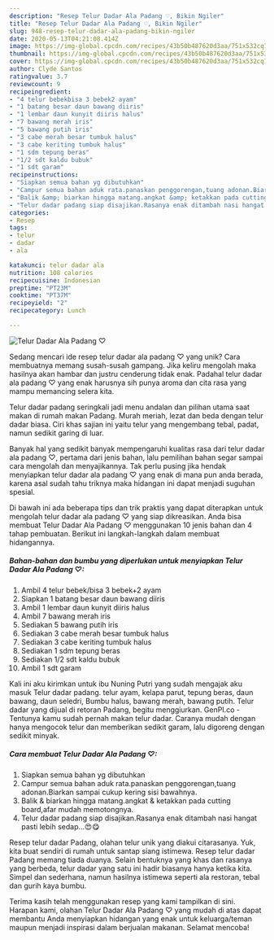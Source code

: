 ```yaml
---
description: "Resep Telur Dadar Ala Padang ♡, Bikin Ngiler"
title: "Resep Telur Dadar Ala Padang ♡, Bikin Ngiler"
slug: 948-resep-telur-dadar-ala-padang-bikin-ngiler
date: 2020-05-13T04:21:08.414Z
image: https://img-global.cpcdn.com/recipes/43b50b487620d3aa/751x532cq70/telur-dadar-ala-padang-♡-foto-resep-utama.jpg
thumbnail: https://img-global.cpcdn.com/recipes/43b50b487620d3aa/751x532cq70/telur-dadar-ala-padang-♡-foto-resep-utama.jpg
cover: https://img-global.cpcdn.com/recipes/43b50b487620d3aa/751x532cq70/telur-dadar-ala-padang-♡-foto-resep-utama.jpg
author: Clyde Santos
ratingvalue: 3.7
reviewcount: 9
recipeingredient:
- "4 telur bebekbisa 3 bebek2 ayam"
- "1 batang besar daun bawang diiris"
- "1 lembar daun kunyit diiris halus"
- "7 bawang merah iris"
- "5 bawang putih iris"
- "3 cabe merah besar tumbuk halus"
- "3 cabe keriting tumbuk halus"
- "1 sdm tepung beras"
- "1/2 sdt kaldu bubuk"
- "1 sdt garam"
recipeinstructions:
- "Siapkan semua bahan yg dibutuhkan"
- "Campur semua bahan aduk rata.panaskan penggorengan,tuang adonan.Biarkan sampai cukup kering sisi bawahnya."
- "Balik &amp; biarkan hingga matang.angkat &amp; ketakkan pada cutting board,afar mudah memotongnya."
- "Telur dadar padang siap disajikan.Rasanya enak ditambah nasi hangat pasti lebih sedap...😍😋"
categories:
- Resep
tags:
- telur
- dadar
- ala

katakunci: telur dadar ala 
nutrition: 108 calories
recipecuisine: Indonesian
preptime: "PT23M"
cooktime: "PT37M"
recipeyield: "2"
recipecategory: Lunch

---
```



![Telur Dadar Ala Padang ♡](https://img-global.cpcdn.com/recipes/43b50b487620d3aa/751x532cq70/telur-dadar-ala-padang-♡-foto-resep-utama.jpg)

Sedang mencari ide resep telur dadar ala padang ♡ yang unik? Cara membuatnya memang susah-susah gampang. Jika keliru mengolah maka hasilnya akan hambar dan justru cenderung tidak enak. Padahal telur dadar ala padang ♡ yang enak harusnya sih punya aroma dan cita rasa yang mampu memancing selera kita.

Telur dadar padang seringkali jadi menu andalan dan pilihan utama saat makan di rumah makan Padang. Murah meriah, lezat dan beda dengan telur dadar biasa. Ciri khas sajian ini yaitu telur yang mengembang tebal, padat, namun sedikit garing di luar.

Banyak hal yang sedikit banyak mempengaruhi kualitas rasa dari telur dadar ala padang ♡, pertama dari jenis bahan, lalu pemilihan bahan segar sampai cara mengolah dan menyajikannya. Tak perlu pusing jika hendak menyiapkan telur dadar ala padang ♡ yang enak di mana pun anda berada, karena asal sudah tahu triknya maka hidangan ini dapat menjadi suguhan spesial.


Di bawah ini ada beberapa tips dan trik praktis yang dapat diterapkan untuk mengolah telur dadar ala padang ♡ yang siap dikreasikan. Anda bisa membuat Telur Dadar Ala Padang ♡ menggunakan 10 jenis bahan dan 4 tahap pembuatan. Berikut ini langkah-langkah dalam membuat hidangannya.

<!--inarticleads1-->

##### Bahan-bahan dan bumbu yang diperlukan untuk menyiapkan Telur Dadar Ala Padang ♡:

1. Ambil 4 telur bebek/bisa 3 bebek+2 ayam
1. Siapkan 1 batang besar daun bawang diiris
1. Ambil 1 lembar daun kunyit diiris halus
1. Ambil 7 bawang merah iris
1. Sediakan 5 bawang putih iris
1. Sediakan 3 cabe merah besar tumbuk halus
1. Sediakan 3 cabe keriting tumbuk halus
1. Sediakan 1 sdm tepung beras
1. Sediakan 1/2 sdt kaldu bubuk
1. Ambil 1 sdt garam


Kali ini aku kirimkan untuk ibu Nuning Putri yang sudah mengajak aku masuk Telur dadar padang. telur ayam, kelapa parut, tepung beras, daun bawang, daun seledri, Bumbu halus, bawang merah, bawang putih. Telur dadar yang dijual di retoran Padang, begitu menggiurkan. GenPI.co - Tentunya kamu sudah pernah makan telur dadar. Caranya mudah dengan hanya mengocok telur dan memberikan sedikit garam, lalu digoreng dengan sedikit minyak. 

<!--inarticleads2-->

##### Cara membuat Telur Dadar Ala Padang ♡:

1. Siapkan semua bahan yg dibutuhkan
1. Campur semua bahan aduk rata.panaskan penggorengan,tuang adonan.Biarkan sampai cukup kering sisi bawahnya.
1. Balik &amp; biarkan hingga matang.angkat &amp; ketakkan pada cutting board,afar mudah memotongnya.
1. Telur dadar padang siap disajikan.Rasanya enak ditambah nasi hangat pasti lebih sedap...😍😋


Resep telur dadar Padang, olahan telur unik yang diakui citarasanya. Yuk, kita buat sendiri di rumah untuk santap siang istimewa. Resep telur dadar Padang memang tiada duanya. Selain bentuknya yang khas dan rasanya yang berbeda, telur dadar yang satu ini hadir biasanya hanya ketika kita. Simpel dan sederhana, namun hasilnya istimewa seperti ala restoran, tebal dan gurih kaya bumbu. 

Terima kasih telah menggunakan resep yang kami tampilkan di sini. Harapan kami, olahan Telur Dadar Ala Padang ♡ yang mudah di atas dapat membantu Anda menyiapkan hidangan yang enak untuk keluarga/teman maupun menjadi inspirasi dalam berjualan makanan. Selamat mencoba!
